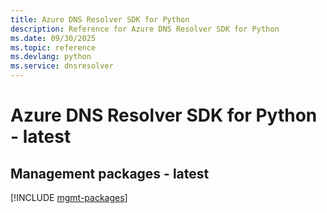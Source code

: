 ```yaml
---
title: Azure DNS Resolver SDK for Python
description: Reference for Azure DNS Resolver SDK for Python
ms.date: 09/30/2025
ms.topic: reference
ms.devlang: python
ms.service: dnsresolver
---
```

# Azure DNS Resolver SDK for Python - latest

## Management packages - latest
[!INCLUDE [mgmt-packages](dns-resolver-mgmt-index.md)]